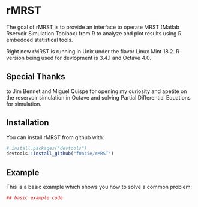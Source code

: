 
<!-- README.md is generated from README.Rmd. Please edit that file -->
rMRST
=====

The goal of rMRST is to provide an interface to operate MRST (Matlab Rservoir Simulation Toolbox) from R to analyze and plot results using R embedded statistical tools.

Right now rMRST is running in Unix under the flavor Linux Mint 18.2. R version being used for devlopment is 3.4.1 and Octave 4.0.

Special Thanks
--------------

to Jim Bennet and Miguel Quispe for opening my curiosity and apetite on the reservoir simulation in Octave and solving Partial Differential Equations for simulation.

Installation
------------

You can install rMRST from github with:

``` r
# install.packages("devtools")
devtools::install_github("f0nzie/rMRST")
```

Example
-------

This is a basic example which shows you how to solve a common problem:

``` r
## basic example code
```
